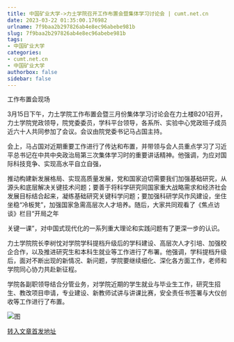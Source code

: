 ```yaml
---
title: 中国矿业大学->力土学院召开工作布置会暨集体学习讨论会 | cumt.net.cn
date: 2023-03-22 01:35:00.176982
urlname: 7f9baa2b297826ab4e8ec96abebe981b
slug: 7f9baa2b297826ab4e8ec96abebe981b
tags: 
- 中国矿业大学
categories:
- cumt.net.cn
- 中国矿业大学
authorbox: false
sidebar: false
---
```

工作布置会现场

3月15日下午，力土学院工作布置会暨三月份集体学习讨论会在力土楼B201召开，力土学院党政领导，院党委委员，学科平台领导，各系所、实验中心党政班子成员近六十人共同参加了会议。会议由院党委书记马占国主持。

会上，马占国对近期重要工作进行了传达和布置，并带领与会人员重点学习了习近平总书记在中共中央政治局第三次集体学习时的重要讲话精神。他强调，为应对国际科技竞争、实现高水平自立自强，
<!--more-->
推动构建新发展格局、实现高质量发展，党和国家迫切需要我们加强基础研究，从源头和底层解决关键技术问题；要善于将科学研究同国家重大战略需求和经济社会发展目标结合起来，凝练基础研究关键科学问题；要加强科研学风作风建设，坐住坐稳“冷板凳”，加强国家急需高层次人才培养。随后，大家共同观看了《焦点访谈》栏目“开局之年

关键一课”，对中国式现代化的一系列重大理论和实践问题有了更深一步的认识。

力土学院院长李树忱对学院学科提档升级后的学科建设、高层次人才引培、加强校企合作，以及推进研究生和本科生就业等工作进行了布署。他强调，学科提档升级后，面对不断出现的新情况、新问题，学院要继续细化、深化各方面工作，老师和学院同心协力共赴新征程。

学院各副职领导结合分管业务，对学院近期的学生就业与毕业生工作，研究生招生、教改项目申请，专业建设、新教师试讲与讲课比赛，安全责任书签署与大仪创收等工作进行了布置。

![图](https://xwzx.cumt.edu.cn/_upload/article/images/98/20/26095af0499cbfc82d962b92d37a/c2a072fe-e6b1-4f4c-998d-08b2f5e3a646.jpg)

[转入文章首发地址](https://xwzx.cumt.edu.cn/cd/1e/c523a642334/page.htm)